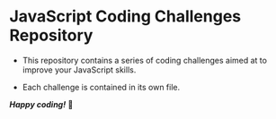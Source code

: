# **JavaScript Coding Challenges Repository**

- This repository contains a series of coding challenges aimed at to improve your JavaScript skills.

- Each challenge is contained in its own file.

**_Happy coding!_** 🚀
